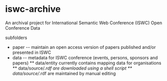 iswc-archive
============

An archival project for International Semantic Web Conference (ISWC) Open Conference Data

subfolders
 * paper --  maintain an open access version of papers published and/or presented in ISWC
 * data  --    metadata for ISWC conference (events, persons, sponsors and papers)
 ** data/entity  currently contains mapping data for organisations
 ** data/source/*.rdf are downloaded using a shell script
 ** data/source/*.rdf are maintained by manual editing